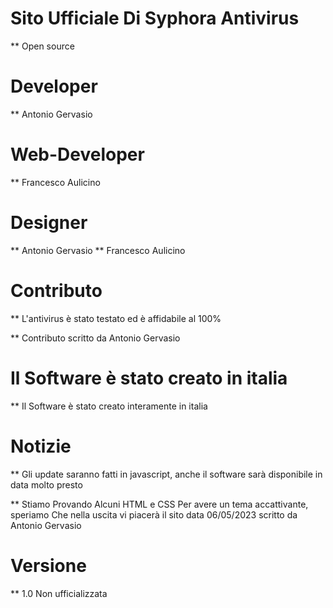 # Sito Ufficiale Di Syphora Antivirus
** Open source
# Developer
** Antonio Gervasio
# Web-Developer
** Francesco Aulicino
# Designer
** Antonio Gervasio
** Francesco Aulicino
# Contributo
** L'antivirus è stato testato ed è affidabile al 100%

** Contributo scritto da Antonio Gervasio
# Il Software è stato creato in italia
** Il Software è stato creato interamente in italia
# Notizie
** Gli update saranno fatti in javascript, anche il software sarà disponibile in data molto presto

** Stiamo Provando Alcuni HTML e CSS Per avere un tema accattivante, speriamo Che nella uscita vi piacerà il sito data 06/05/2023 scritto da Antonio Gervasio
# Versione
** 1.0 Non ufficializzata
